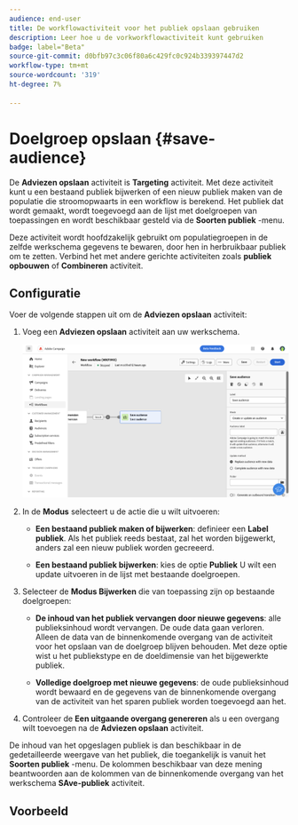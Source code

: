 ```yaml
---
audience: end-user
title: De workflowactiviteit voor het publiek opslaan gebruiken
description: Leer hoe u de vorkworkflowactiviteit kunt gebruiken
badge: label="Beta"
source-git-commit: d0bfb97c3c06f80a6c429fc0c924b339397447d2
workflow-type: tm+mt
source-wordcount: '319'
ht-degree: 7%

---
```



# Doelgroep opslaan {#save-audience}

<!--
>[!CONTEXTUALHELP]
>id="acw_orchestration_saveaudience_activity"
>title="Save an audience"
>abstract="Use this activity to save the workflow audience."
-->

De **Adviezen opslaan** activiteit is **Targeting** activiteit. Met deze activiteit kunt u een bestaand publiek bijwerken of een nieuw publiek maken van de populatie die stroomopwaarts in een workflow is berekend. Het publiek dat wordt gemaakt, wordt toegevoegd aan de lijst met doelgroepen van toepassingen en wordt beschikbaar gesteld via de **Soorten publiek** -menu.

Deze activiteit wordt hoofdzakelijk gebruikt om populatiegroepen in de zelfde werkschema gegevens te bewaren, door hen in herbruikbaar publiek om te zetten. Verbind het met andere gerichte activiteiten zoals **publiek opbouwen** of **Combineren** activiteit.

## Configuratie

Voer de volgende stappen uit om de **Adviezen opslaan** activiteit:

1. Voeg een **Adviezen opslaan** activiteit aan uw werkschema.

   ![](../assets/workflow-save-audience.png)

1. In de **Modus** selecteert u de actie die u wilt uitvoeren:

   * **Een bestaand publiek maken of bijwerken**: definieer een **Label publiek**. Als het publiek reeds bestaat, zal het worden bijgewerkt, anders zal een nieuw publiek worden gecreeerd.

   * **Een bestaand publiek bijwerken**: kies de optie **Publiek** U wilt een update uitvoeren in de lijst met bestaande doelgroepen.

1. Selecteer de **Modus Bijwerken** die van toepassing zijn op bestaande doelgroepen:

   * **De inhoud van het publiek vervangen door nieuwe gegevens**: alle publieksinhoud wordt vervangen. De oude data gaan verloren. Alleen de data van de binnenkomende overgang van de activiteit voor het opslaan van de doelgroep blijven behouden. Met deze optie wist u het publiekstype en de doeldimensie van het bijgewerkte publiek.

   * **Volledige doelgroep met nieuwe gegevens**: de oude publieksinhoud wordt bewaard en de gegevens van de binnenkomende overgang van de activiteit van het sparen publiek worden toegevoegd aan het.

1. Controleer de **Een uitgaande overgang genereren** als u een overgang wilt toevoegen na de **Adviezen opslaan** activiteit.

De inhoud van het opgeslagen publiek is dan beschikbaar in de gedetailleerde weergave van het publiek, die toegankelijk is vanuit het **Soorten publiek** -menu. De kolommen beschikbaar van deze mening beantwoorden aan de kolommen van de binnenkomende overgang van het werkschema **SAve-publiek** activiteit.


## Voorbeeld


